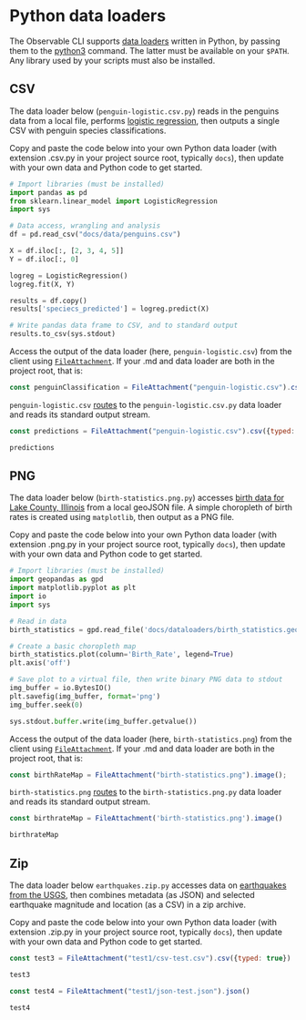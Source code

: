 # Python data loaders

The Observable CLI supports [data loaders](../loaders) written in Python, by passing them to the [python3](https://www.python.org/) command. The latter must be available on your `$PATH`. Any library used by your scripts must also be installed.

## CSV

The data loader below (`penguin-logistic.csv.py`) reads in the penguins data from a local file, performs [logistic regression](https://en.wikipedia.org/wiki/Logistic_regression), then outputs a single CSV with penguin species classifications.

Copy and paste the code below into your own Python data loader (with extension .csv.py in your project source root, typically `docs`), then update with your own data and Python code to get started.

```python
# Import libraries (must be installed)
import pandas as pd
from sklearn.linear_model import LogisticRegression
import sys

# Data access, wrangling and analysis
df = pd.read_csv("docs/data/penguins.csv")

X = df.iloc[:, [2, 3, 4, 5]]
Y = df.iloc[:, 0]

logreg = LogisticRegression()
logreg.fit(X, Y)

results = df.copy()
results['speciecs_predicted'] = logreg.predict(X)

# Write pandas data frame to CSV, and to standard output
results.to_csv(sys.stdout)
```

Access the output of the data loader (here, `penguin-logistic.csv`) from the client using [`FileAttachment`](../javascript/files). If your .md and data loader are both in the project root, that is:

```js run=false
const penguinClassification = FileAttachment("penguin-logistic.csv").csv({typed: true});
```
`penguin-logistic.csv` [routes](../loaders#routing) to the `penguin-logistic.csv.py` data loader and reads its standard output stream.

<!-- For local testing of penguin-logistic.csv.py only -->

```js echo=false run=false
const predictions = FileAttachment("penguin-logistic.csv").csv({typed: true});
```

```js echo=false run=false
predictions
```

<!-- End local testing of penguin-logistic.csv.py -->

## PNG

The data loader below (`birth-statistics.png.py`) accesses [birth data for Lake County, Illinois](https://data-lakecountyil.opendata.arcgis.com/datasets/lakecountyil::birth-statistics/explore) from a local geoJSON file. A simple choropleth of birth rates is created using `matplotlib`, then output as a PNG file.

Copy and paste the code below into your own Python data loader (with extension .png.py in your project source root, typically `docs`), then update with your own data and Python code to get started.

```python
# Import libraries (must be installed)
import geopandas as gpd 
import matplotlib.pyplot as plt 
import io
import sys

# Read in data
birth_statistics = gpd.read_file('docs/dataloaders/birth_statistics.geojson')

# Create a basic choropleth map
birth_statistics.plot(column='Birth_Rate', legend=True)
plt.axis('off')

# Save plot to a virtual file, then write binary PNG data to stdout
img_buffer = io.BytesIO()
plt.savefig(img_buffer, format='png')
img_buffer.seek(0)

sys.stdout.buffer.write(img_buffer.getvalue())
```

Access the output of the data loader (here, `birth-statistics.png`) from the client using [`FileAttachment`](../javascript/files). If your .md and data loader are both in the project root, that is:

```js run=false
const birthRateMap = FileAttachment("birth-statistics.png").image();
```
`birth-statistics.png` [routes](../loaders#routing) to the `birth-statistics.png.py` data loader and reads its standard output stream.

<!-- Start local testing of birth-statistics.png.py -->

```js echo=false run=false
const birthrateMap = FileAttachment('birth-statistics.png').image()
```

```js echo=false run=false
birthrateMap
```

<!-- End local testing of birth-statistics.png.py-->


## Zip

The data loader below `earthquakes.zip.py` accesses data on [earthquakes from the USGS](https://www.usgs.gov/programs/earthquake-hazards/earthquakes), then combines metadata (as JSON) and selected earthquake magnitude and location (as a CSV) in a zip archive. 

Copy and paste the code below into your own Python data loader (with extension .zip.py in your project source root, typically `docs`), then update with your own data and Python code to get started.

```js
const test3 = FileAttachment("test1/csv-test.csv").csv({typed: true})
```

```js
test3
```

```js
const test4 = FileAttachment("test1/json-test.json").json()
```

```js
test4
```

<!-- TODO: this data loader is currently not working...


```js
const test = FileAttachment("earthquakes/quakes.csv").csv({typed: true})
```

```js
test
```

-->

